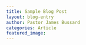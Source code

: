 ```yaml
---
title: Sample Blog Post
layout: blog-entry
author: Pastor James Bussard
categories: Article
featured_image:
---
```


